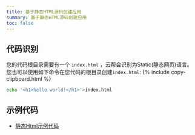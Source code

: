 ```yaml
---
title: 基于静态HTML源码创建应用
summary: 基于静态HTML源码创建应用
toc: false
---
```


## 代码识别

您的代码根目录需要有一个 `index.html` ，云帮会识别为Static(静态网页)语言。您也可以使用如下命令在您代码的根目录创建`index.html`:
{% include copy-clipboard.html %}
```bash
echo '<h1>hello world!</h1>'>index.html
```

## 示例代码

- [静态Html示例代码](https://github.com/goodrain/static-demo.git)